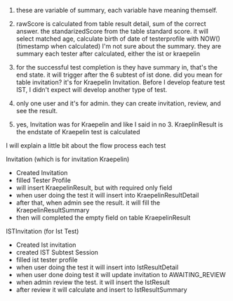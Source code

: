1. these are variable of summary, each variable have meaning themself.

2. rawScore is calculated from table result detail, sum of the correct answer.
   the standarizedScore from the table standard score. it will select matched age, calculate birth of date of testerprofile with NOW() (timestamp when calculated)
   I'm not sure about the summary. they are summary each tester after calculated, either the ist or kraepelin

3. for the successful test completion is they have summary in, that's the end state.
   it will trigger after the 6 subtest of ist done.
   did you mean for table invitation? it's for Kraepelin Invitation. Before I develop feature test IST, I didn't expect will develop another type of test.

4. only one user and it's for admin. they can create invitation, review, and see the result.
5. yes, Invitation was for Kraepelin and like I said in no 3.
   KraeplinResult is the endstate of Kraepelin test is calculated

I will explain a little bit about the flow process each test

Invitation (which is for invitation Kraepelin)

- Created Invitation
- filled Tester Profile
- will insert KraepelinResult, but with required only field
- when user doing the test it will insert into KraepelinResultDetail
- after that, when admin see the result. it will fill the KraepelinResultSummary
- then will completed the empty field on table KraepelinResult

ISTInvitation (for Ist Test)

- Created Ist invitation
- created IST Subtest Session
- filled ist tester profile
- when user doing the test it will insert into IstResultDetail
- when user done doing test it will update invitation to AWAITING_REVIEW
- when admin review the test. it will insert the IstResult
- after review it will calculate and insert to IstResultSummary
